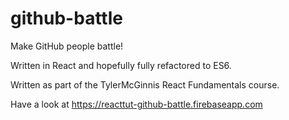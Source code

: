 # github-battle

Make GitHub people battle! 

Written in React and hopefully fully refactored to ES6. 

Written as part of the TylerMcGinnis React Fundamentals course.

Have a look at https://reacttut-github-battle.firebaseapp.com
